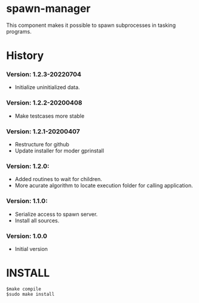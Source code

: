 # spawn-manager

This component makes it possible to spawn subprocesses in tasking programs.

# History
### Version: 1.2.3-20220704
* Initialize uninitialized data.

### Version: 1.2.2-20200408
* Make testcases more stable

### Version: 1.2.1-20200407
* Restructure for github
* Update installer for moder gprinstall

### Version: 1.2.0:
* Added routines to wait for children.
* More acurate algorithm to locate execution folder for calling application.

### Version: 1.1.0:
* Serialize access to spawn server.
* Install all sources.

### Version: 1.0.0
* Initial version

# INSTALL
```
$make compile
$sudo make install
```
